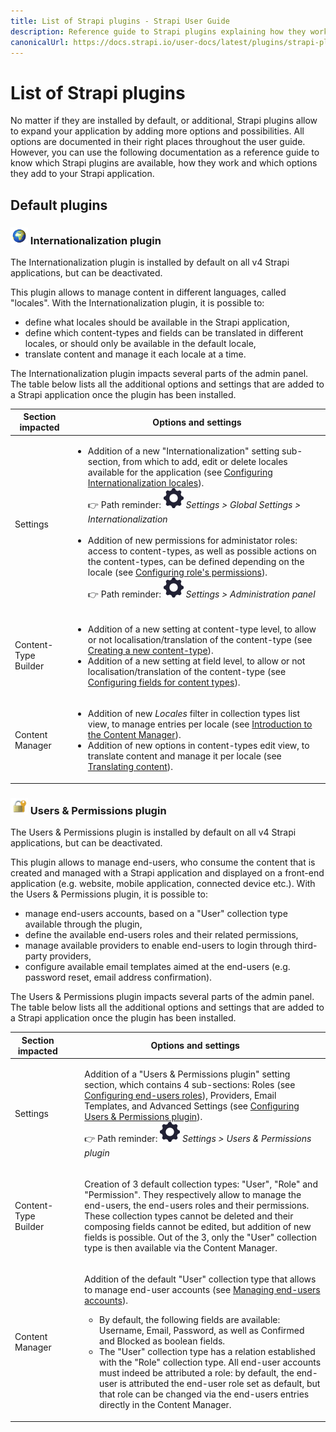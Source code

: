```yaml
---
title: List of Strapi plugins - Strapi User Guide
description: Reference guide to Strapi plugins explaining how they work and how they expand a Strapi application.
canonicalUrl: https://docs.strapi.io/user-docs/latest/plugins/strapi-plugins.html
---
```


# List of Strapi plugins

<!--
::: callout 🚧 This section of the user guide is a work in progress. Stay tuned!
<br>
:::
-->

No matter if they are installed by default, or additional, Strapi plugins allow to expand your application by adding more options and possibilities. All options are documented in their right places throughout the user guide. However, you can use the following documentation as a reference guide to know which Strapi plugins are available, how they work and which options they add to your Strapi application.

## Default plugins

### <img width="28" src="../assets/plugins/icon_i18n-plugin.png"> Internationalization plugin

The Internationalization plugin is installed by default on all v4 Strapi applications, but can be deactivated.

This plugin allows to manage content in different languages, called "locales". With the Internationalization plugin, it is possible to:

- define what locales should be available in the Strapi application,
- define which content-types and fields can be translated in different locales, or should only be available in the default locale,
- translate content and manage it each locale at a time.

The Internationalization plugin impacts several parts of the admin panel. The table below lists all the additional options and settings that are added to a Strapi application once the plugin has been installed.

| Section impacted | Options and settings                                                                                    |
|------------------|---------------------------------------------------------------------------------------------------------|
| Settings         | <ul><li>Addition of a new "Internationalization" setting sub-section, from which to add, edit or delete locales available for the application (see [Configuring Internationalization locales](../settings/managing-global-settings.md#configuring-internationalization-locales)). <br> 👉 Path reminder: ![Settings icon](../assets/icons/settings.svg) *Settings > Global Settings > Internationalization* </li> <br> <li>Addition of new permissions for administator roles: access to content-types, as well as possible actions on the content-types, can be defined depending on the locale (see [Configuring role's permissions](/user-docs/latest/users-roles-permissions/configuring-administrator-roles.md#configuring-role-s-permissions)). <br> 👉 Path reminder: ![Settings icon](../assets/icons/settings.svg) *Settings > Administration panel*</li></ul> |
| Content-Type Builder | <ul><li>Addition of a new setting at content-type level, to allow or not localisation/translation of the content-type (see [Creating a new content-type](/user-docs/latest/content-types-builder/creating-new-content-type.md#creating-a-new-content-type)).</li> <li>Addition of a new setting at field level, to allow or not localisation/translation of the content-type (see [Configuring fields for content types](/user-docs/latest/content-types-builder/configuring-fields-content-type.md#regular-fields)).</li></ul> |
| Content Manager | <ul><li>Addition of new *Locales* filter in collection types list view, to manage entries per locale (see [Introduction to the Content Manager](/user-docs/latest/content-manager/introduction-to-content-manager.md#collection-types)).</li> <li>Addition of new options in content-types edit view, to translate content and manage it per locale (see [Translating content](/user-docs/latest/content-manager/translating-content.md)).</li></ul> |


### <img width="28" src="../assets/plugins/icon_up-plugin.png"> Users & Permissions plugin

The Users & Permissions plugin is installed by default on all v4 Strapi applications, but can be deactivated.

This plugin allows to manage end-users, who consume the content that is created and managed with a Strapi application and displayed on a front-end application (e.g. website, mobile application, connected device etc.). With the Users & Permissions plugin, it is possible to:

- manage end-users accounts, based on a "User" collection type available through the plugin,
- define the available end-users roles and their related permissions,
- manage available providers to enable end-users to login through third-party providers,
- configure available email templates aimed at the end-users (e.g. password reset, email address confirmation).

The Users & Permissions plugin impacts several parts of the admin panel. The table below lists all the additional options and settings that are added to a Strapi application once the plugin has been installed.

| Section impacted | Options and settings                                                                                    |
|------------------|---------------------------------------------------------------------------------------------------------|
| Settings         | <ul>Addition of a "Users & Permissions plugin" setting section, which contains 4 sub-sections: Roles (see [Configuring end-users roles](../users-roles-permissions/configuring-end-users-roles.md)), Providers, Email Templates, and Advanced Settings (see [Configuring Users & Permissions plugin](../settings/configuring-users-permissions-plugin-settings.md)). <br> 👉 Path reminder: ![Settings icon](../assets/icons/settings.svg) *Settings > Users & Permissions plugin* </ul> |
| Content-Type Builder | <ul>Creation of 3 default collection types: "User", "Role" and "Permission". They respectively allow to manage the end-users, the end-users roles and their permissions. These collection types cannot be deleted and their composing fields cannot be edited, but addition of new fields is possible. Out of the 3, only the "User" collection type is then available via the Content Manager.</ul> |
| Content Manager | <ul>Addition of the default "User" collection type that allows to manage end-user accounts (see [Managing end-users accounts](../users-roles-permissions/managing-end-users.md)). <ul><li>By default, the following fields are available: Username, Email, Password, as well as Confirmed and Blocked as boolean fields.</li> <li>The "User" collection type has a relation established with the "Role" collection type. All end-user accounts must indeed be attributed a role: by default, the end-user is attributed the end-user role set as default, but that role can be changed via the end-users entries directly in the Content Manager.</li></ul> </ul> |